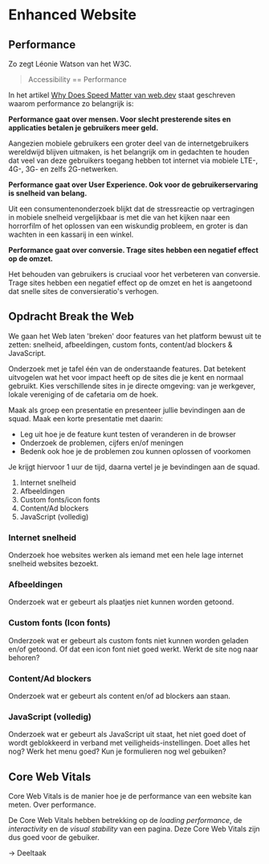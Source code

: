 # Enhanced Website


## Performance

Zo zegt Léonie Watson van het W3C. 

> Accessibility == Performance

In het artikel [Why Does Speed Matter van web.dev](https://web.dev/why-speed-matters/) staat geschreven waarom performance zo belangrijk is:

**Performance gaat over mensen. Voor slecht presterende sites en applicaties betalen je gebruikers meer geld.**

Aangezien mobiele gebruikers een groter deel van de internetgebruikers wereldwijd blijven uitmaken, is het belangrijk om in gedachten te houden dat veel van deze gebruikers toegang hebben tot internet via mobiele LTE-, 4G-, 3G- en zelfs 2G-netwerken.

**Performance gaat over User Experience. Ook voor de gebruikerservaring is snelheid van belang.**

Uit een consumentenonderzoek blijkt dat de stressreactie op vertragingen in mobiele snelheid vergelijkbaar is met die van het kijken naar een horrorfilm of het oplossen van een wiskundig probleem, en groter is dan wachten in een kassarij in een winkel.

**Performance gaat over conversie. Trage sites hebben een negatief effect op de omzet.**

Het behouden van gebruikers is cruciaal voor het verbeteren van conversie. Trage sites hebben een negatief effect op de omzet en het is aangetoond dat snelle sites de conversieratio's verhogen.


## Opdracht Break the Web

We gaan het Web laten 'breken' door features van het platform bewust uit te zetten: snelheid, afbeeldingen, custom fonts, content/ad blockers & JavaScript.

Onderzoek met je tafel één van de onderstaande features. Dat betekent uitvogelen wat het voor impact heeft op de sites die je kent en normaal gebruikt. Kies verschillende sites in je directe omgeving: van je werkgever, lokale vereniging of de cafetaria om de hoek.

Maak als groep een presentatie en presenteer jullie bevindingen aan de squad. 
Maak een korte presentatie met daarin:

- Leg uit hoe je de feature kunt testen of veranderen in de browser
- Onderzoek de problemen, cijfers en/of meningen
- Bedenk ook hoe je de problemen zou kunnen oplossen of voorkomen

Je krijgt hiervoor 1 uur de tijd, daarna vertel je je bevindingen aan de squad.

1. Internet snelheid
2. Afbeeldingen
3. Custom fonts/icon fonts
4. Content/Ad blockers
5. JavaScript (volledig)


### Internet snelheid

Onderzoek hoe websites werken als iemand met een hele lage internet snelheid websites bezoekt.

### Afbeeldingen
Onderzoek wat er gebeurt als plaatjes niet kunnen worden getoond.

### Custom fonts (Icon fonts)
Onderzoek wat er gebeurt als custom fonts niet kunnen worden geladen en/of getoond. Of dat een icon font niet goed werkt. Werkt de site nog naar behoren?

### Content/Ad blockers
Onderzoek wat er gebeurt als content en/of ad blockers aan staan.

### JavaScript (volledig)
Onderzoek wat er gebeurt als JavaScript uit staat, het niet goed doet of wordt geblokkeerd in verband met veiligheids-instellingen. Doet alles het nog? Werk het menu goed? Kun je formulieren nog wel gebuiken?



## Core Web Vitals

Core Web Vitals is de manier hoe je de performance van een website kan meten. 
Over performance.

De Core Web Vitals hebben betrekking op de _loading performance_, de _interactivity_ en de _visual stability_ van een pagina. Deze Core Web Vitals zijn dus goed voor de gebuiker. 

-> Deeltaak
